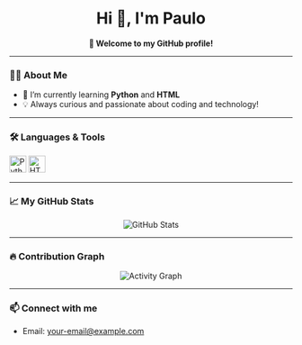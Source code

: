 <!-- Profile README for pauloalex01 -->

<h1 align="center">Hi 👋, I'm Paulo</h1>
<p align="center">
  <b>🚀 Welcome to my GitHub profile!</b>
</p>

---

### 🧑‍💻 About Me

- 🌱 I’m currently learning **Python** and **HTML**
- 💡 Always curious and passionate about coding and technology!

---

### 🛠️ Languages & Tools

<p>
  <img src="https://cdn.jsdelivr.net/gh/devicons/devicon/icons/python/python-original.svg" height="30" alt="Python" />
  <img src="https://cdn.jsdelivr.net/gh/devicons/devicon/icons/html5/html5-original.svg" height="30" alt="HTML5" />
</p>

---

### 📈 My GitHub Stats

<p align="center">
  <img src="https://github-readme-stats.vercel.app/api?username=pauloalex01&show_icons=true&theme=dark" alt="GitHub Stats" />
</p>

---

### 🔥 Contribution Graph

<p align="center">
  <img src="https://github-readme-activity-graph.vercel.app/graph?username=pauloalex01&theme=github-dark" alt="Activity Graph" />
</p>

---

### 📫 Connect with me

- Email: [your-email@example.com](mailto:your-email@example.com) <!-- Update with your email or remove this line -->
